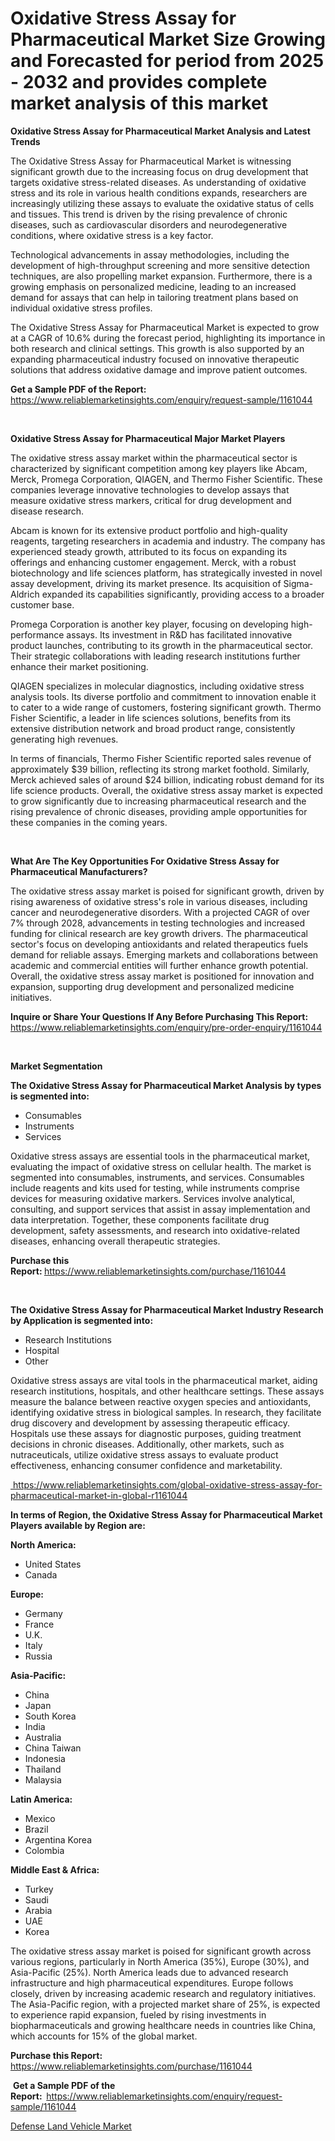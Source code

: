 <p><h1>Oxidative Stress Assay for Pharmaceutical Market Size Growing and Forecasted for period from 2025 - 2032 and provides complete market analysis of this market</h1></p><p><strong>Oxidative Stress Assay for Pharmaceutical Market Analysis and Latest Trends</strong></p>
<p><p>The Oxidative Stress Assay for Pharmaceutical Market is witnessing significant growth due to the increasing focus on drug development that targets oxidative stress-related diseases. As understanding of oxidative stress and its role in various health conditions expands, researchers are increasingly utilizing these assays to evaluate the oxidative status of cells and tissues. This trend is driven by the rising prevalence of chronic diseases, such as cardiovascular disorders and neurodegenerative conditions, where oxidative stress is a key factor.</p><p>Technological advancements in assay methodologies, including the development of high-throughput screening and more sensitive detection techniques, are also propelling market expansion. Furthermore, there is a growing emphasis on personalized medicine, leading to an increased demand for assays that can help in tailoring treatment plans based on individual oxidative stress profiles.</p><p>The Oxidative Stress Assay for Pharmaceutical Market is expected to grow at a CAGR of 10.6% during the forecast period, highlighting its importance in both research and clinical settings. This growth is also supported by an expanding pharmaceutical industry focused on innovative therapeutic solutions that address oxidative damage and improve patient outcomes.</p></p>
<p><strong>Get a Sample PDF of the Report:&nbsp;</strong> <a href="https://www.reliablemarketinsights.com/enquiry/request-sample/1161044?utm_campaign=2531&utm_medium=2&utm_source=Github&utm_content=ia&utm_term=22032025&utm_id=oxidative-stress-assay-for-pharmaceutical">https://www.reliablemarketinsights.com/enquiry/request-sample/1161044</a></p>
<p>&nbsp;</p>
<p><strong>Oxidative Stress Assay for Pharmaceutical Major Market Players</strong></p>
<p><p>The oxidative stress assay market within the pharmaceutical sector is characterized by significant competition among key players like Abcam, Merck, Promega Corporation, QIAGEN, and Thermo Fisher Scientific. These companies leverage innovative technologies to develop assays that measure oxidative stress markers, critical for drug development and disease research.</p><p>Abcam is known for its extensive product portfolio and high-quality reagents, targeting researchers in academia and industry. The company has experienced steady growth, attributed to its focus on expanding its offerings and enhancing customer engagement. Merck, with a robust biotechnology and life sciences platform, has strategically invested in novel assay development, driving its market presence. Its acquisition of Sigma-Aldrich expanded its capabilities significantly, providing access to a broader customer base.</p><p>Promega Corporation is another key player, focusing on developing high-performance assays. Its investment in R&D has facilitated innovative product launches, contributing to its growth in the pharmaceutical sector. Their strategic collaborations with leading research institutions further enhance their market positioning.</p><p>QIAGEN specializes in molecular diagnostics, including oxidative stress analysis tools. Its diverse portfolio and commitment to innovation enable it to cater to a wide range of customers, fostering significant growth. Thermo Fisher Scientific, a leader in life sciences solutions, benefits from its extensive distribution network and broad product range, consistently generating high revenues.</p><p>In terms of financials, Thermo Fisher Scientific reported sales revenue of approximately $39 billion, reflecting its strong market foothold. Similarly, Merck achieved sales of around $24 billion, indicating robust demand for its life science products. Overall, the oxidative stress assay market is expected to grow significantly due to increasing pharmaceutical research and the rising prevalence of chronic diseases, providing ample opportunities for these companies in the coming years.</p></p>
<p>&nbsp;</p>
<p><strong>What Are The Key Opportunities For Oxidative Stress Assay for Pharmaceutical Manufacturers?</strong></p>
<p><p>The oxidative stress assay market is poised for significant growth, driven by rising awareness of oxidative stress's role in various diseases, including cancer and neurodegenerative disorders. With a projected CAGR of over 7% through 2028, advancements in testing technologies and increased funding for clinical research are key growth drivers. The pharmaceutical sector's focus on developing antioxidants and related therapeutics fuels demand for reliable assays. Emerging markets and collaborations between academic and commercial entities will further enhance growth potential. Overall, the oxidative stress assay market is positioned for innovation and expansion, supporting drug development and personalized medicine initiatives.</p></p>
<p><strong>Inquire or Share Your Questions If Any Before Purchasing This Report:</strong> <a href="https://www.reliablemarketinsights.com/enquiry/pre-order-enquiry/1161044?utm_campaign=2531&utm_medium=2&utm_source=Github&utm_content=ia&utm_term=22032025&utm_id=oxidative-stress-assay-for-pharmaceutical">https://www.reliablemarketinsights.com/enquiry/pre-order-enquiry/1161044</a></p>
<p>&nbsp;</p>
<p><strong>Market Segmentation</strong></p>
<p><strong>The Oxidative Stress Assay for Pharmaceutical Market Analysis by types is segmented into:</strong></p>
<p><ul><li>Consumables</li><li>Instruments</li><li>Services</li></ul></p>
<p><p>Oxidative stress assays are essential tools in the pharmaceutical market, evaluating the impact of oxidative stress on cellular health. The market is segmented into consumables, instruments, and services. Consumables include reagents and kits used for testing, while instruments comprise devices for measuring oxidative markers. Services involve analytical, consulting, and support services that assist in assay implementation and data interpretation. Together, these components facilitate drug development, safety assessments, and research into oxidative-related diseases, enhancing overall therapeutic strategies.</p></p>
<p><strong>Purchase this Report:&nbsp;</strong><a href="https://www.reliablemarketinsights.com/purchase/1161044?utm_campaign=2531&utm_medium=2&utm_source=Github&utm_content=ia&utm_term=22032025&utm_id=oxidative-stress-assay-for-pharmaceutical">https://www.reliablemarketinsights.com/purchase/1161044</a></p>
<p>&nbsp;</p>
<p><strong>The Oxidative Stress Assay for Pharmaceutical Market Industry Research by Application is segmented into:</strong></p>
<p><ul><li>Research Institutions</li><li>Hospital</li><li>Other</li></ul></p>
<p><p>Oxidative stress assays are vital tools in the pharmaceutical market, aiding research institutions, hospitals, and other healthcare settings. These assays measure the balance between reactive oxygen species and antioxidants, identifying oxidative stress in biological samples. In research, they facilitate drug discovery and development by assessing therapeutic efficacy. Hospitals use these assays for diagnostic purposes, guiding treatment decisions in chronic diseases. Additionally, other markets, such as nutraceuticals, utilize oxidative stress assays to evaluate product effectiveness, enhancing consumer confidence and marketability.</p></p>
<p><a href="https://www.reliablemarketinsights.com/global-oxidative-stress-assay-for-pharmaceutical-market-in-global-r1161044?utm_campaign=2531&utm_medium=2&utm_source=Github&utm_content=ia&utm_term=22032025&utm_id=oxidative-stress-assay-for-pharmaceutical">&nbsp;https://www.reliablemarketinsights.com/global-oxidative-stress-assay-for-pharmaceutical-market-in-global-r1161044</a></p>
<p><strong>In terms of Region, the Oxidative Stress Assay for Pharmaceutical Market Players available by Region are:</strong></p>
<p>
    <p> <strong> North America: </strong>
        <ul>
            <li>United States</li>
            <li>Canada</li>
        </ul>
        </p> 
    <p> <strong> Europe: </strong>
        <ul>
            <li>Germany</li>
            <li>France</li>
            <li>U.K.</li>
            <li>Italy</li>
            <li>Russia</li>
        </ul>
        </p> 
    <p> <strong> Asia-Pacific: </strong>
        <ul>
            <li>China</li>
            <li>Japan</li>
            <li>South Korea</li>
            <li>India</li>
            <li>Australia</li>
            <li>China Taiwan</li>
            <li>Indonesia</li>
            <li>Thailand</li>
            <li>Malaysia</li>
        </ul>
        </p> 
    <p> <strong> Latin America: </strong>
        <ul>
            <li>Mexico</li>
            <li>Brazil</li>
            <li>Argentina Korea</li>
            <li>Colombia</li>
        </ul>
        </p> 
    <p> <strong> Middle East & Africa: </strong>
        <ul>
            <li>Turkey</li>
            <li>Saudi</li>
            <li>Arabia</li>
            <li>UAE</li>
            <li>Korea</li>
        </ul>
    </p>
    </p>
<p><p>The oxidative stress assay market is poised for significant growth across various regions, particularly in North America (35%), Europe (30%), and Asia-Pacific (25%). North America leads due to advanced research infrastructure and high pharmaceutical expenditures. Europe follows closely, driven by increasing academic research and regulatory initiatives. The Asia-Pacific region, with a projected market share of 25%, is expected to experience rapid expansion, fueled by rising investments in biopharmaceuticals and growing healthcare needs in countries like China, which accounts for 15% of the global market.</p></p>
<p><strong>Purchase this Report: </strong><a href="https://www.reliablemarketinsights.com/purchase/1161044?utm_campaign=2531&utm_medium=2&utm_source=Github&utm_content=ia&utm_term=22032025&utm_id=oxidative-stress-assay-for-pharmaceutical">https://www.reliablemarketinsights.com/purchase/1161044</a></p>
<p>&nbsp;<strong>Get a Sample PDF of the Report:&nbsp;&nbsp;</strong><a href="https://www.reliablemarketinsights.com/enquiry/request-sample/1161044?utm_campaign=2531&utm_medium=2&utm_source=Github&utm_content=ia&utm_term=22032025&utm_id=oxidative-stress-assay-for-pharmaceutical">https://www.reliablemarketinsights.com/enquiry/request-sample/1161044</a></p>
<p><strong></strong></p>
<p><p><a href="https://github.com/vjorelaclliv/Market-Research-Report-List-1/blob/main/defense-land-vehicle-market.md?utm_campaign=2531&utm_medium=2&utm_source=Github&utm_content=ia&utm_term=22032025&utm_id=oxidative-stress-assay-for-pharmaceutical">Defense Land Vehicle Market</a></p></p>